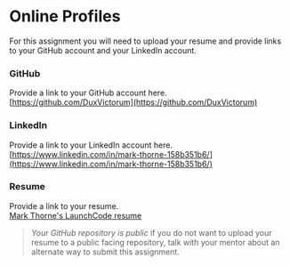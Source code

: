 # Online Profiles
For this assignment you will need to upload your resume and provide links to your GitHub account and your LinkedIn account.
 
### GitHub
Provide a link to your GitHub account here.  
[https://github.com/DuxVictorum](https://github.com/DuxVictorum)
 
### LinkedIn
Provide a link to your LinkedIn account here.  
[https://www.linkedin.com/in/mark-thorne-158b351b6/](https://www.linkedin.com/in/mark-thorne-158b351b6/)

### Resume
Provide a link to your resume.  
[Mark Thorne's LaunchCode resume](https://docs.google.com/document/d/1HHjnImITNoePwMUOwHgamcAC-ei52AfIjUj8JqGaDOI/edit?usp=sharing)

> *Your GitHub repository is public* if you do not want to upload your resume to a public facing repository, talk with your mentor about an alternate way to submit this assignment.

